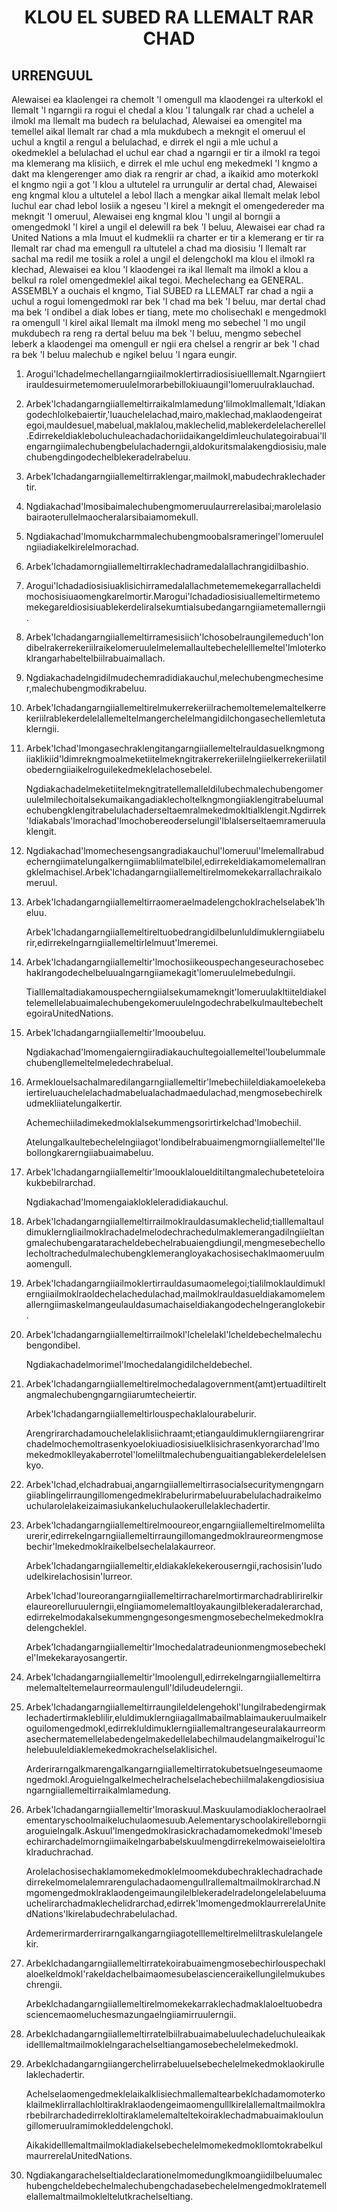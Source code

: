 <h1 align='center'>KLOU EL SUBED RA LLEMALT RAR CHAD</h1>
<h2>URRENGUUL</h2>
<p>Alewaisei ea klaolengei ra chemolt 'l omengull ma klaodengei ra ulterkokl el llemalt 'l ngarngii ra rogui el chedal a klou 'l talungalk rar chad a uchelel a ilmokl ma llemalt ma budech ra belulachad,
Alewaisei ea omengitel ma temellel aikal llemalt rar chad a mla mukdubech a mekngit el omeruul el uchul a kngtil a rengul a belulachad, e dirrek el ngii a mle uchul a okedmeklel a belulachad el uchul ear chad a ngarngii er tir a ilmokl ra tegoi ma klemerang ma klisiich, e dirrek el mle uchul eng mekedmekl 'l kngmo a dakt ma klengerenger amo diak ra rengrir ar chad, a ikaikid amo moterkokl el kngmo ngii a got 'l klou a ultutelel ra urrungulir ar dertal chad,
Alewaisei eng kngmal klou a ultutelel a lebol llach a mengkar aikal llemalt melak lebol luchul ear chad lebol losiik a ngeseu 'l kirel a mekngit el omengedereder ma mekngit 'l omeruul,
Alewaisei eng kngmal klou 'l ungil al borngii a omengedmokl 'l kirel a ungil el delewill ra bek 'l beluu,
Alewaisei ear chad ra United Nations a mla lmuut el kudmeklii ra charter er tir a klemerang er tir ra llemalt rar chad ma emengull ra ultutelel a chad ma diosisiu 'l llemalt rar sachal ma redil me tosiik a rolel a ungil el delengchokl ma klou el ilmokl ra klechad,
Alewaisei ea klou 'l klaodengei ra ikal llemalt ma ilmokl a klou a belkul ra rolel omengedmeklel aikal tegoi.
Mechelechang ea
GENERAL. ASSEMBLY
a ouchais el kngmo,
Tial SUBED ra LLEMALT rar chad a ngii a uchul a rogui lomengedmokl rar bek 'l chad ma bek 'l beluu, mar dertal chad ma bek 'l ondibel a diak lobes er tiang, mete mo cholisechakl e mengedmokl ra omengull 'l kirel aikal llemalt ma ilmokl meng mo sebechel 'l mo ungil mukdubech ra reng ra dertal beluu ma bek 'l beluu, mengmo sebechel leberk a klaodengei ma omengull er ngii era chelsel a rengrir ar bek 'l chad ra bek 'l beluu malechub e ngikel beluu 'l ngara eungir.</p>
<ol>
  <li>
    <p>Arogui'lchadelmechellangarngiiailmoklertirradiosisiuelllemalt.Ngarngiiertirauldesuirmetemomeruulelmorarbebillokiuaungil'lomeruulraklauchad.</p>
  </li>
  <li>
    <p>Arbek'lchadangarngiiallemeltirraikalmlamedung'lilmoklmallemalt,'ldiakangodechlolkebaiertir,'luauchelelachad,mairo,maklechad,maklaodengeirategoi,mauldesuel,mabelual,maklalou,maklechelid,mablekerdelelacherellel.Edirrekeldiakleboluchuleachadachoriidaikangeldimleuchulategoirabuai'llengarngiimalechubengbelulachaderngii,aldokuritsmalakengdiosisiu,malechubengdingodechelblekeradelrabeluu.</p>
  </li>
  <li>
    <p>Arbek'lchadangarngiiallemeltirraklengar,mailmokl,mabudechraklechadertir.</p>
  </li>
  <li>
    <p>Ngdiakachad'lmosibaimalechubengmomeruulaurrerelasibai;marolelasiobairaoterullelmaocheralarsibaiamomekull.</p>
  </li>
  <li>
    <p>Ngdiakachad'lmomukcharmmalechubengmoobalsrameringel'lomeruulelngiiadiakelkirelelmorachad.</p>
  </li>
  <li>
    <p>Arbek'lchadamorngiiallemeltirraklechadramedalallachrangidilbashio.</p>
  </li>
  <li>
    <p>Arogui'lchadadiosisiuaklisichirramedalallachmetememekegarrallacheldimochosisiuaomengkarelmortir.Marogui'lchadadiosisiuallemeltirmetemomekegareldiosisiuablekerdeliralsekumtialsubedangarngiiametemallerngii.</p>
  </li>
  <li>
    <p>Arbek'lchadangarngiiallemeltirramesisiich'lchosobelraungilemeduch'londibelrakerrekeriilraikelomeruulelmelemallaultebechelelllemeltel'lmloterkoklrangarhabeltelbiilrabuaimallach.</p>
  </li>
  <li>
    <p>Ngdiakachadelngidilmudechemradidiakauchul,melechubengmechesimer,malechubengmodikrabeluu.</p>
  </li>
  <li>
    <p>Arbek'lchadangarngiiallemeltirelmukerrekeriilrachemoltemelemaltelkerrekeriilrablekerdelelallemeltelmangerchelelmangidilchongasechellemletutaklerngii.</p>
  </li>
  <li>
    <p>Arbek'lchad'lmongasechraklengitangarngiiallemeltelrauldasuelkngmongiiaklikiid'ldimrekngmoalmeketiitelmekngitrakerrekeriilelngiielkerrekeriilatilobederngiiaikelroguilekedmeklelachosebelel.</p>
    <p>Ngdiakachadelmeketiitelmekngitratellemalleldilubechmalechubengomeruulelmilechoitalsekumaikangadiaklecholtelkngmongiiaklengitrabeluumalechubengklengitrabelulachaderseltaemralmekedmokltialklengit.Ngdirrek'ldiakabals'lmorachad'lmochobereoderselungil'lblalserseltaemrameruulaklengit.</p>
  </li>
  <li>
    <p>Ngdiakachad'lmomechesengsangradiakauchul'lomeruul'lmelemallrabudecherngiimatelungalkerngiimablilmatelbilel,edirrekeldiakamomelemallrangklelmachisel.Arbek'lchadangarngiiallemeltirelmomekekarrallachraikalomeruul.</p>
  </li>
  <li>
    <p>Arbek'lchadangarngiiallemeltirraomeraelmadelengchoklrachelselabek'lheluu.</p>
    <p>Arbek'lchadangarngiiallemeltireltuobedrangidilbelunluldimuklerngiiabelurir,edirrekelngarngiiallemeltirlelmuut'lmeremei.</p>
  </li>
  <li>
    <p>Arbek'lchadangarngiiallemeltir'lmochosiikeouspechangeseurachosebechaklrangodechelbeluualngarngiiamekagit'lomeruulelmebedulngii.</p>
    <p>Tialllemaltadiakamouspecherngiialsekumamekngit'lomeruulakltiiteldiakeltelemellelabuaimalechubengekomeruulelngodechrabelkulmaultebecheltegoiraUnitedNations.</p>
  </li>
  <li>
    <p>Arbek'lchadangarngiiallemeltir'lmooubeluu.</p>
    <p>Ngdiakachad'lmomengaierngiiradiakauchultegoiallemeltel'loubelummalechubengllemeltelmeledechrabelual.</p>
  </li>
  <li>
    <p>Armeklouelsachalmaredilangarngiiallemeltir'lmebechiileldiakamoelekebaiertireluauchelelachadmabelualachadmaedulachad,mengmosebechirelkudmekliiatelungalkertir.</p>
    <p>Achemechiiladimekedmoklalsekummengsorirtirkelchad'lmobechiil.</p>
    <p>Atelungalkaultebechelelngiiagot'londibelrabuaimengmorngiiallemeltel'llebollongkarerngiiabuaimabeluu.</p>
  </li>
  <li>
    <p>Arbek'lchadangarngiiallemeltir'lmoouklalouelditiltangmalechubeteteloirakukbebilrarchad.</p>
    <p>Ngdiakachad'lmomengaiaklokleleradidiakauchul.</p>
  </li>
  <li>
    <p>Arbek'lchadangarngiiallemeltirrailmoklrauldasumaklechelid;tialllemaltauldimuklerngliailmoklrachadelmelodechrachedulmaklemerangadilngiieltangmalechubengarataracheldebechelrabuaiengdiungil,mengmesebechellolecholtrachedulmalechubengklemerangloyakachosisechaklmaomeruulmaomengull.</p>
  </li>
  <li>
    <p>Arbek'lchadangarngiiailmoklertirrauldasumaomelegoi;tialilmoklauldimuklerngiiailmoklraoldechelachedulachad,mailmoklrauldasueldiakamomelemallerngiimaskelmangeulauldasumachaiseldiakangodechelngeranglokebir.</p>
  </li>
  <li>
    <p>Arbek'lchadangarngiiallemeltirrailmokl'lchelelakl'lcheldebechelmalechubengondibel.</p>
    <p>Ngdiakachadelmorimel'lmochedalangidilcheldebechel.</p>
  </li>
  <li>
    <p>Arbek'lchadangarngiiallemeltirelmochedalagovernment(amt)ertuadiltireltangmalechubengngarngiiarumtecheiertir.</p>
    <p>Arbek'lchadangarngiiallemeltirlouspechaklalourabelurir.</p>
    <p>Arengrirarchadamouchelelaklisiichraamt;etiangauldimuklerngiiarengrirarchadelmochemoltrasenkyoelokiuadiosisiuelklisichrasenkyorarchad'lmomekedmoklleyakaberrotel'lomeliltmalechubenguaitiangablekerdelelelsenkyo.</p>
  </li>
  <li>
    <p>Arbek'lchad,elchadrabuai,angarngiiallemeltirrasocialsecuritymengngarngiiablingelirraungillomengedmeklrabelurirmabeluurabelulachadraikelmouchularolelakeizaimasiukankeluchulaokerullelaklechadertir.</p>
  </li>
  <li>
    <p>Arbek'lchadangarngiiallemeltirelmooureor,engarngiiallemeltirelmomeliltaurerir,edirrekelngarngiiallemeltirraungillomangedmoklraureormengmosebechir'lmekedmoklraikelbelsechelalakaurreor.</p>
    <p>Arbek'lchadangarngiiallemeltir,eldiakaklekekerouserngii,rachosisin'ludoudelkirelachosisin'lurreor.</p>
    <p>Arbek'lchad'loureorangarngiiallemeltirracharelmortirmarchadrablirirelkirelaureorelluruulerngii,elngiiamomelemaltloyakaungilblekeradalerarchad,edirrekelmodakalsekummengngesongesmengmosebechelmekedmoklradelengcheklel.</p>
    <p>Arbek'lchadangarngiiallemeltir'lmochedalatradeunionmengmosebecheklel'lmekekarayosangertir.</p>
  </li>
  <li>
    <p>Arbek'lchadangarngiiallemeltir'lmoolengull,edirrekelngarngiiallemeltirramelemalteltemelaurreormaulengull'ldiludeudelerngii.</p>
  </li>
  <li>
    <p>Arbek'lchadangarngiiallemeltirraungileldelengehokl'lungilrabedengirmaklechadertirmakleblilir,eluldimuklerngiiagallmabailmablaimaukeruulmaikelroguilomengedmokl,edirrekluldimuklerngiiallemaltrangeseuralakaurreormasechermatemellelabedengelmakedellelabechilmaudelangmaikelrogui'lchelebuuleldiaklemekedmokrachelselaklisichel.</p>
    <p>Arderirarngalkmarengalkangarngiiallemeltirratokubetsuelngeseumaomengedmokl.Aroguielngalkelmechelrachelselachebechiilmalakengdiosisiuangarngiiallemeltirraikalmlamedung.</p>
  </li>
  <li>
    <p>Arbek'lchadangarngiiallemeltir'lmoraskuul.Maskuulamodiaklocheraolraelementaryschoolmaikeluchulaomesuub.Aelementaryschoolakirelleborngiiaroguielngalk.Askuul'lmengedmoklrasickrachadamomekedmokl'lmesebechirarchadelmorngiimaikelngarbabelskuulmengdirrekelmowaiseieloltiraklraduchrachad.</p>
    <p>Arolelachosisechaklamomekedmoklelmoomekdubechraklechadrachadedirrekelmomelalemrarengulachadaomengullrallemaltmailmoklrarchad.Nmgomengedmoklraklaodengeimaungilelblekeradelradelongelelabeluumauchelirarchadmaklechelidrarchad,edirrek'lmomengedmoklaurrerelaUnitedNations'lkirelabudechrabelulachad.</p>
    <p>Ardemerirmarderrirarngalkangarngiiagotelllemeltirelmeliltraskulelangelekir.</p>
  </li>
  <li>
    <p>Arbeklchadangarngiiallemeltirratekoirabuaimengmosebechirlouspechaklaloelkeldmokl'rakeldachelbaimaomesubelascienceraikellungilelmukubeschrengii.</p>
    <p>Arbeklchadangarngiiallemeltirelmomekekarraklechadmaklaloeltuobedrasciencemaomeluchesmazungaelngiiamirruulerngii.</p>
  </li>
  <li>
    <p>Arbeklchadangarngiiallemeltirratelbiilrabuaimabeluulechadeluchuleaikakidelllemaltmailmoklelngarachelseltiangamosebechelelmekedmokl.</p>
  </li>
  <li>
    <p>Arbeklchadangarngiiangerchelirrabeluuelsebechelelmekedmoklaokirullelaklechadertir.</p>
    <p>Achelselaomengedmeklelaikalklisiechmallemaltearbeklchadamomoterkoklailmeklirrallachloltiraklraklaodengeimaomengulllkirelallemaltmailmoklrarbebilrarchadedirrekloltiraklamelemalteltekoiraklechadmabuaimakloulungillomeruulramimokleddelengchokl.</p>
    <p>AikakidelllemaltmailmokladiakelsebechelelmomekedmokllomtokrabelkulmaurrerelaUnitedNations.</p>
  </li>
  <li>
    <p>Ngdiakangarachelseltialdeclarationelmomedunglkmoangiidilbeluumalechubengcheldebechelmalechubengchadasebechelelmengedmoklratemellelallemaltmailmokleltelutkrachelseltiang.</p>
  </li>
</ol>